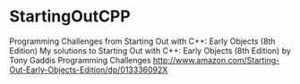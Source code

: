 # StartingOutCPP
Programming Challenges from Starting Out with C++: Early Objects (8th Edition)
My solutions to Starting Out with C++: Early Objects (8th Edition) by Tony Gaddis
Programming Challenges 
http://www.amazon.com/Starting-Out-Early-Objects-Edition/dp/013336092X

